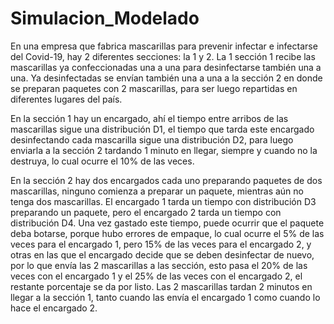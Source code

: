 # Simulacion_Modelado
En una empresa que fabrica mascarillas para prevenir infectar e infectarse del Covid-19, hay 2
diferentes secciones: la 1 y 2. La 1 sección 1 recibe las mascarillas ya confeccionadas una a
una para desinfectarse también una a una. Ya desinfectadas se envían también una a una a la
sección 2 en donde se preparan paquetes con 2 mascarillas, para ser luego repartidas en
diferentes lugares del país.  
  
En la sección 1 hay un encargado, ahí el tiempo entre arribos de las mascarillas sigue una
distribución D1, el tiempo que tarda este encargado desinfectando cada mascarilla sigue una
distribución D2, para luego enviarla a la sección 2 tardando 1 minuto en llegar, siempre y
cuando no la destruya, lo cual ocurre el 10% de las veces.  
  
En la sección 2 hay dos encargados cada uno preparando paquetes de dos mascarillas,
ninguno comienza a preparar un paquete, mientras aún no tenga dos mascarillas. El encargado 1
tarda un tiempo con distribución D3 preparando un paquete, pero el encargado 2 tarda un
tiempo con distribución D4. Una vez gastado este tiempo, puede ocurrir que el paquete deba
botarse, porque hubo errores de empaque, lo cual ocurre el 5% de las veces para el encargado
1, pero 15% de las veces para el encargado 2, y otras en las que el encargado decide que se
deben desinfectar de nuevo, por lo que envía las 2 mascarillas a las sección, esto pasa el
20% de las veces con el encargado 1 y el 25% de las veces con el encargado 2, el restante
porcentaje se da por listo. Las 2 mascarillas tardan 2 minutos en llegar a la sección 1, tanto
cuando las envía el encargado 1 como cuando lo hace el encargado 2.
